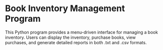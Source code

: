 # Book Inventory Management Program
 This Python program provides a menu-driven interface for managing a book inventory. Users can display the inventory, purchase books, view purchases, and generate detailed reports in both .txt and .csv formats.
